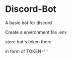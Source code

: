 # Discord-Bot
A basic bot for discord
 

Create a environment file .env

store bot's token there

in form of TOKEN=' '
